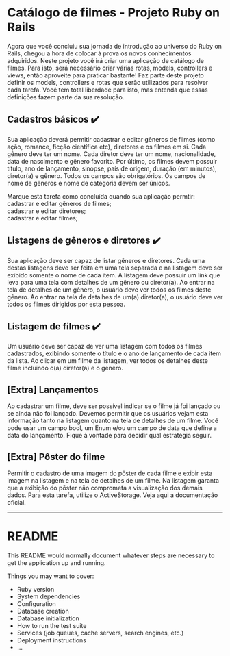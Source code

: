 # Catálogo de filmes - Projeto Ruby on Rails
Agora que você concluiu sua jornada de introdução ao universo do Ruby on Rails, chegou a hora de colocar à prova os novos conhecimentos adquiridos. 
Neste projeto você irá criar uma aplicação de catálogo de filmes. Para isto, será necessário criar várias rotas, models, controllers e views, então aproveite para praticar bastante!
Faz parte deste projeto definir os models, controllers e rotas que serão utilizados para resolver cada tarefa. Você tem total liberdade para isto, mas entenda que essas definições fazem parte da sua resolução.

## Cadastros básicos ✔️
Sua aplicação deverá permitir cadastrar e editar gêneros de filmes (como ação, romance, ficção científica etc), diretores e os filmes em si. Cada gênero deve ter um nome. Cada diretor deve ter um nome, nacionalidade, data de nascimento e gênero favorito. Por último, os filmes devem possuir título, ano de lançamento, sinopse, país de origem, duração (em minutos), diretor(a) e gênero.
Todos os campos são obrigatórios. Os campos de nome de gêneros e nome de categoria devem ser únicos.

Marque esta tarefa como concluída quando sua aplicação permtir: <br>
cadastrar e editar gêneros de filmes; <br>
cadastrar e editar diretores; <br>
cadastrar e editar filmes;

## Listagens de gêneros e diretores ✔️
Sua aplicação deve ser capaz de listar gêneros e diretores. Cada uma destas listagens deve ser feita em uma tela separada e na listagem deve ser exibido somente o nome de cada item.
A listagem deve possuir um link que leva para uma tela com detalhes de um gênero ou diretor(a).
Ao entrar na tela de detalhes de um gênero, o usuário deve ver todos os filmes deste gênero.
Ao entrar na tela de detalhes de um(a) diretor(a), o usuário deve ver todos os filmes dirigidos por esta pessoa.

## Listagem de filmes ✔️
Um usuário deve ser capaz de ver uma listagem com todos os filmes cadastrados, exibindo somente o título e o ano de lançamento de cada item da lista.
Ao clicar em um filme da listagem, ver todos os detalhes deste filme incluindo o(a) diretor(a) e o genêro.

## [Extra] Lançamentos
Ao cadastrar um filme, deve ser possível indicar se o filme já foi lançado ou se ainda não foi lançado. 
Devemos permitir que os usuários vejam esta informação tanto na listagem quanto na tela de detalhes de um filme.
Você pode usar um campo bool, um Enum e/ou um campo de data que define a data do lançamento. Fique à vontade para decidir qual estratégia seguir.

## [Extra] Pôster do filme
Permitir o cadastro de uma imagem do pôster de cada filme e exibir esta imagem na listagem e na tela de detalhes de um filme. 
Na listagem garanta que a exibição do pôster não comprometa a visualização dos demais dados.
Para esta tarefa, utilize o ActiveStorage. Veja aqui a documentação oficial.

----

# README

This README would normally document whatever steps are necessary to get the
application up and running.

Things you may want to cover:
* Ruby version
* System dependencies
* Configuration
* Database creation
* Database initialization
* How to run the test suite
* Services (job queues, cache servers, search engines, etc.)
* Deployment instructions
* ...
